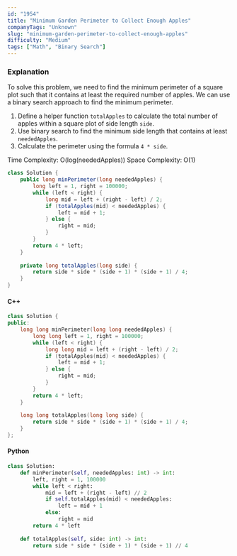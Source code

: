 ```yaml
---
id: "1954"
title: "Minimum Garden Perimeter to Collect Enough Apples"
companyTags: "Unknown"
slug: "minimum-garden-perimeter-to-collect-enough-apples"
difficulty: "Medium"
tags: ["Math", "Binary Search"]
---
```


### Explanation
To solve this problem, we need to find the minimum perimeter of a square plot such that it contains at least the required number of apples. We can use a binary search approach to find the minimum perimeter.

1. Define a helper function `totalApples` to calculate the total number of apples within a square plot of side length `side`.
2. Use binary search to find the minimum side length that contains at least `neededApples`.
3. Calculate the perimeter using the formula `4 * side`.

Time Complexity: O(log(neededApples))
Space Complexity: O(1)

```java
class Solution {
    public long minPerimeter(long neededApples) {
        long left = 1, right = 100000;
        while (left < right) {
            long mid = left + (right - left) / 2;
            if (totalApples(mid) < neededApples) {
                left = mid + 1;
            } else {
                right = mid;
            }
        }
        return 4 * left;
    }
    
    private long totalApples(long side) {
        return side * side * (side + 1) * (side + 1) / 4;
    }
}
```

#### C++
```cpp
class Solution {
public:
    long long minPerimeter(long long neededApples) {
        long long left = 1, right = 100000;
        while (left < right) {
            long long mid = left + (right - left) / 2;
            if (totalApples(mid) < neededApples) {
                left = mid + 1;
            } else {
                right = mid;
            }
        }
        return 4 * left;
    }
    
    long long totalApples(long long side) {
        return side * side * (side + 1) * (side + 1) / 4;
    }
};
```

#### Python
```python
class Solution:
    def minPerimeter(self, neededApples: int) -> int:
        left, right = 1, 100000
        while left < right:
            mid = left + (right - left) // 2
            if self.totalApples(mid) < neededApples:
                left = mid + 1
            else:
                right = mid
        return 4 * left
    
    def totalApples(self, side: int) -> int:
        return side * side * (side + 1) * (side + 1) // 4
```